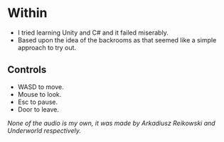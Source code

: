 # Within
- I tried learning Unity and C# and it failed miserably.
- Based upon the idea of the backrooms as that seemed like a simple approach to try out.

## Controls
- WASD to move.
- Mouse to look.
- Esc to pause.
- Door to leave.

*None of the audio is my own, it was made by Arkadiusz Reikowski and Underworld respectively.*
